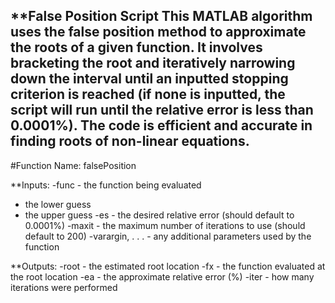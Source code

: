 **False Position Script
This MATLAB algorithm uses the false position method to approximate the roots of a given function. It involves bracketing the root and iteratively narrowing down the interval until an inputted stopping criterion is reached (if none is inputted, the script will run until the relative error is less than 0.0001%). The code is efficient and accurate in finding roots of non-linear equations.
---
#Function Name: falsePosition

**Inputs:
-func - the function being evaluated
 - the lower guess
 - the upper guess
-es - the desired relative error (should default to 0.0001%)
-maxit - the maximum number of iterations to use (should default to 200)
-varargin, . . . - any additional parameters used by the function

**Outputs:
-root - the estimated root location
-fx - the function evaluated at the root location
-ea - the approximate relative error (%)
-iter - how many iterations were performed
